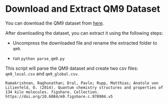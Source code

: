 <!--
 * @Author: TMJ
 * @Date: 2024-05-24 14:42:44
 * @LastEditors: TMJ
 * @LastEditTime: 2024-09-08 20:47:00
 * @Description: 请填写简介
-->
# Download and Extract QM9 Dataset

You can download the QM9 dataset from [here](https://figshare.com/articles/dataset/Data_for_6095_constitutional_isomers_of_C7H10O2/1057646?backTo=/collections/_/978904).

After downloading the dataset, you can extract it using the following steps:

- Uncompress the downloaded file and rename the extracted folder to `qm9`.

- run `python parse_qm9.py`

This script will parse the QM9 dataset and create two csv files: `qm9_local.csv` and `qm9_global.csv`.

```raw
Ramakrishnan, Raghunathan; Dral, Pavlo; Rupp, Matthias; Anatole von Lilienfeld, O. (2014). Quantum chemistry structures and properties of 134 kilo molecules. figshare. Collection. https://doi.org/10.6084/m9.figshare.c.978904.v5
```
